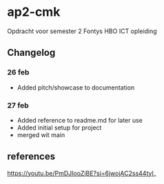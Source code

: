 # ap2-cmk
Opdracht voor semester 2 Fontys HBO ICT opleiding

## Changelog
### 26 feb
- Added pitch/showcase to documentation

### 27 feb
- Added reference to readme.md for later use
- Added initial setup for project
- merged wit main

## references

https://youtu.be/PmDJIooZjBE?si=6jwojAC2ss44tyl_
